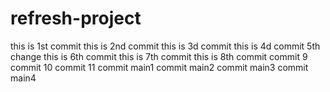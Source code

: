 # refresh-project

this is 1st commit
this is 2nd commit
this is 3d commit
this is 4d commit
5th change
this is 6th commit
this is 7th commit
this is 8th commit
commit 9
commit 10
commit 11
commit main1
commit main2
commit main3
commit main4
